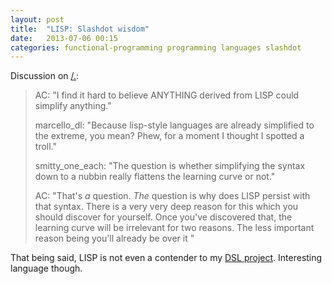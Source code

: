 ```yaml
---
layout: post
title:  "LISP: Slashdot wisdom"
date:   2013-07-06 00:15
categories: functional-programming programming languages slashdot
---
```


Discussion on [/.](http://developers.slashdot.org/comments.pl?sid=3938715&cid=44193175):

>
> AC: "I find it hard to believe ANYTHING derived from LISP could simplify anything."
>
> marcello_dl: "Because lisp-style languages are already simplified to the extreme, you mean? Phew, for a moment I thought I spotted a troll."
>
> smitty_one_each: "The question is whether simplifying the syntax down to a nubbin really flattens the learning curve or not."
>
> AC: "That's *a* question. *The* question is why does LISP persist with that syntax. There is a very very deep reason for this which you should discover for yourself. Once you've discovered that, the learning curve will be irrelevant for two reasons. The less important reason being you'll already be over it "
>

That being said, LISP is not even a contender to my [DSL project](/2013/domain-specific-languages-1). Interesting language though.